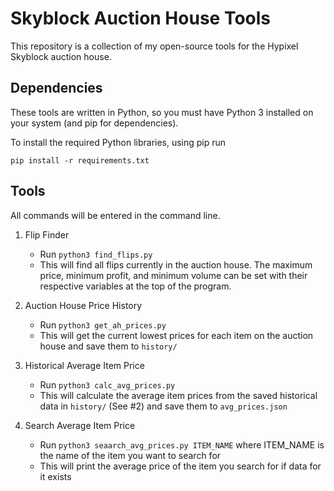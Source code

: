 # Skyblock Auction House Tools

This repository is a collection of my open-source tools for the Hypixel Skyblock auction house.

## Dependencies

These tools are written in Python, so you must have Python 3 installed on your system (and pip for dependencies).

To install the required Python libraries, using pip run

```
pip install -r requirements.txt
```

## Tools

All commands will be entered in the command line.

1. Flip Finder
	- Run `python3 find_flips.py`
	- This will find all flips currently in the auction house. The maximum price, minimum profit, and minimum volume can be set 
with their respective variables at the top of the program.

2. Auction House Price History
	- Run `python3 get_ah_prices.py`
	- This will get the current lowest prices for each item on the auction house and save them to `history/`

3. Historical Average Item Price
	- Run `python3 calc_avg_prices.py`
	- This will calculate the average item prices from the saved historical data in `history/` (See #2) and save them to `avg_prices.json`

4. Search Average Item Price
	- Run `python3 seaarch_avg_prices.py ITEM_NAME` where ITEM_NAME is the name of the item you want to search for
	- This will print the average price of the item you search for if data for it exists
